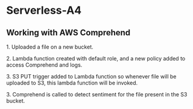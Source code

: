 # Serverless-A4

<h2> Working with AWS Comprehend </h2>
<p>1. Uploaded a file on a new bucket. </p>
<p>2. Lambda function created with default role, and a new policy added to access Comprehend and logs.</p>
<p>3. S3 PUT trigger added to Lambda function so whenever file will be uploaded to S3, this lambda function will be invoked. </p>
<p>3. Comprehend is called to detect sentiment for the file present in the S3 bucket. </p>
